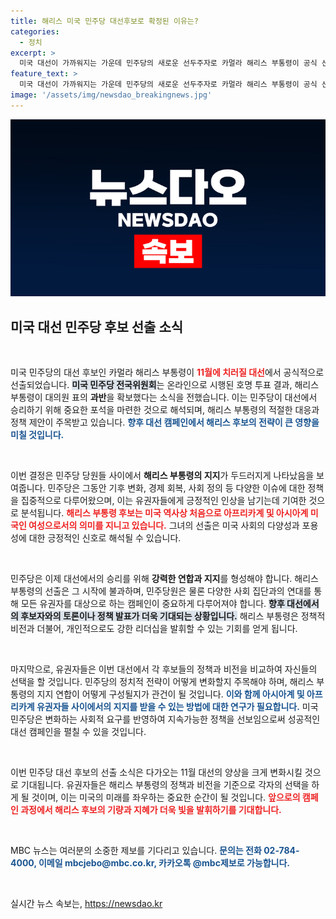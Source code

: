 ```yaml
---
title: 해리스 미국 민주당 대선후보로 확정된 이유는?
categories:
  - 정치
excerpt: >
  미국 대선이 가까워지는 가운데 민주당의 새로운 선두주자로 카멀라 해리스 부통령이 공식 선출됐습니다! 과반을 확보한 그녀의 실적은 과연 선거를 어떻게 이끌지? 지금 클릭해 확인하세요!
feature_text: >
  미국 대선이 가까워지는 가운데 민주당의 새로운 선두주자로 카멀라 해리스 부통령이 공식 선출됐습니다! 과반을 확보한 그녀의 실적은 과연 선거를 어떻게 이끌지? 지금 클릭해 확인하세요!
image: '/assets/img/newsdao_breakingnews.jpg'
---
```


<p><img src="/assets/img/newsdao_breakingnews.jpg" alt="pcversion 속보" /></p>

<h2 data-ke-size="size26">미국 대선 민주당 후보 선출 소식</h2>

<p data-ke-size="size16">&nbsp;</p>

<p>미국 민주당의 대선 후보인 카멀라 해리스 부통령이 <b><span style="color: #ee2323;">11월에 치러질 대선</span></b>에서 공식적으로 선출되었습니다. <b><span style="background-color: #21538527;">미국 민주당 전국위원회</span></b>는 온라인으로 시행된 호명 투표 결과, 해리스 부통령이 대의원 표의 <b>과반</b>을 확보했다는 소식을 전했습니다. 이는 민주당이 대선에서 승리하기 위해 중요한 포석을 마련한 것으로 해석되며, 해리스 부통령의 적절한 대응과 정책 제안이 주목받고 있습니다. <b><span style="color: #1a5490;">향후 대선 캠페인에서 해리스 후보의 전략이 큰 영향을 미칠 것입니다.</span></b> </p>

<p data-ke-size="size16">&nbsp;</p>

<p>이번 결정은 민주당 당원들 사이에서 <b>해리스 부통령의 지지</b>가 두드러지게 나타났음을 보여줍니다. 민주당은 그동안 기후 변화, 경제 회복, 사회 정의 등 다양한 이슈에 대한 정책을 집중적으로 다루어왔으며, 이는 유권자들에게 긍정적인 인상을 남기는데 기여한 것으로 분석됩니다. <b><span style="color: #ee2323;">해리스 부통령 후보는 미국 역사상 처음으로 아프리카계 및 아시아계 미국인 여성으로서의 의미를 지니고 있습니다.</span></b> 그녀의 선출은 미국 사회의 다양성과 포용성에 대한 긍정적인 신호로 해석될 수 있습니다. </p>

<p data-ke-size="size16">&nbsp;</p>

<p>민주당은 이제 대선에서의 승리를 위해 <b>강력한 연합과 지지</b>를 형성해야 합니다. 해리스 부통령의 선출은 그 시작에 불과하며, 민주당원은 물론 다양한 사회 집단과의 연대를 통해 모든 유권자를 대상으로 하는 캠페인이 중요하게 다루어져야 합니다. <b><span style="background-color: #21538527;">향후 대선에서의 후보자와의 토론이나 정책 발표가 더욱 기대되는 상황입니다.</span></b> 해리스 부통령은 정책적 비전과 더불어, 개인적으로도 강한 리더십을 발휘할 수 있는 기회를 얻게 됩니다. </p>

<p data-ke-size="size16">&nbsp;</p>

<p>마지막으로, 유권자들은 이번 대선에서 각 후보들의 정책과 비전을 비교하여 자신들의 선택을 할 것입니다. 민주당의 정치적 전략이 어떻게 변화할지 주목해야 하며, 해리스 부통령의 지지 연합이 어떻게 구성될지가 관건이 될 것입니다. <b><span style="color: #1a5490;">이와 함께 아시아계 및 아프리카계 유권자들 사이에서의 지지를 받을 수 있는 방법에 대한 연구가 필요합니다.</span></b> 미국 민주당은 변화하는 사회적 요구를 반영하여 지속가능한 정책을 선보임으로써 성공적인 대선 캠페인을 펼칠 수 있을 것입니다. </p>

<p data-ke-size="size16">&nbsp;</p>

<p>이번 민주당 대선 후보의 선출 소식은 다가오는 11월 대선의 양상을 크게 변화시킬 것으로 기대됩니다. 유권자들은 해리스 부통령의 정책과 비전을 기준으로 각자의 선택을 하게 될 것이며, 이는 미국의 미래를 좌우하는 중요한 순간이 될 것입니다. <b><span style="color: #ee2323;">앞으로의 캠페인 과정에서 해리스 후보의 기량과 지혜가 더욱 빛을 발휘하기를 기대합니다.</span></b> </p>

<p data-ke-size="size16">&nbsp;</p>

<p>MBC 뉴스는 여러분의 소중한 제보를 기다리고 있습니다. <b><span style="color: #1a5490;">문의는 전화 02-784-4000, 이메일 mbcjebo@mbc.co.kr, 카카오톡 @mbc제보로 가능합니다.</span></b> </p>

<p data-ke-size="size16">&nbsp;</p>
실시간 뉴스 속보는, <a href="https://newsdao.kr" rel="dofollow">https://newsdao.kr</a>


